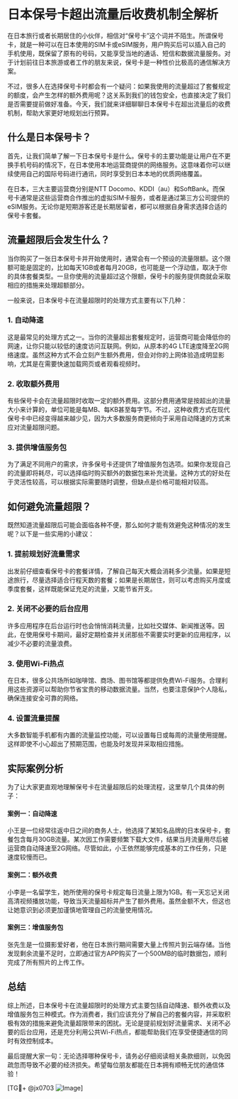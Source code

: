 # 日本保号卡超出流量后收费机制全解析

在日本旅行或者长期居住的小伙伴，相信对“保号卡”这个词并不陌生。所谓保号卡，就是一种可以在日本使用的SIM卡或eSIM服务，用户购买后可以插入自己的手机使用，既保留了原有的号码，又能享受当地的通话、短信和数据流量服务。对于计划前往日本旅游或者工作的朋友来说，保号卡是一种性价比极高的通信解决方案。

不过，很多人在选择保号卡时都会有一个疑问：如果我使用的流量超过了套餐规定的额度，会产生怎样的额外费用呢？这关系到我们的钱包安全，也直接决定了我们是否需要提前做好准备。今天，我们就来详细聊聊日本保号卡在超出流量后的收费机制，帮助大家更好地规划出行预算。

## 什么是日本保号卡？

首先，让我们简单了解一下日本保号卡是什么。保号卡的主要功能是让用户在不更换手机号码的情况下，在日本使用本地运营商提供的网络服务。这意味着你可以继续使用自己的国际号码进行通讯，同时享受到日本本地的优质网络覆盖。

在日本，三大主要运营商分别是NTT Docomo、KDDI（au）和SoftBank。而保号卡通常是这些运营商合作推出的虚拟SIM卡服务，或者是通过第三方公司提供的eSIM服务。无论你是短期游客还是长期居留者，都可以根据自身需求选择合适的保号卡套餐。

## 流量超限后会发生什么？

当你购买了一张日本保号卡并开始使用时，通常会有一个预设的流量限额。这个限额可能是固定的，比如每天1GB或者每月20GB，也可能是一个浮动值，取决于你的具体套餐类型。一旦你使用的流量超过这个限额，保号卡的服务提供商就会采取相应的措施来处理超额部分。

一般来说，日本保号卡在流量超限时的处理方式主要有以下几种：

### 1. 自动降速

这是最常见的处理方式之一。当你的流量超出套餐规定时，运营商可能会降低你的网速，让你只能以较低的速度访问互联网。例如，从原本的4G LTE速度降至2G网络速度。虽然这种方式不会立刻产生额外费用，但会对你的上网体验造成明显影响，尤其是在需要快速加载网页或者观看视频时。

### 2. 收取额外费用

有些保号卡会在流量超限时收取一定的额外费用。这部分费用通常是按超出的流量大小来计算的，单位可能是每MB、每KB甚至每字节。不过，这种收费方式在现代保号卡中已经变得越来越少见，因为大多数服务商更倾向于采用自动降速的方式来应对流量超限问题。

### 3. 提供增值服务包

为了满足不同用户的需求，许多保号卡还提供了增值服务包选项。如果你发现自己的流量即将耗尽，可以选择临时购买额外的数据包来补充流量。这种方式的好处在于灵活性较高，可以根据实际需要随时调整，但缺点是价格可能相对较高。

## 如何避免流量超限？

既然知道流量超限后可能会面临各种不便，那么如何才能有效避免这种情况的发生呢？以下是一些实用的小建议：

### 1. 提前规划好流量需求

出发前仔细查看保号卡的套餐详情，了解自己每天大概会消耗多少流量。如果是短途旅行，尽量选择适合行程天数的套餐；如果是长期居住，则可以考虑购买月度或季度套餐，这样既能保证充足的流量，又能节省开支。

### 2. 关闭不必要的后台应用

许多应用程序在后台运行时也会悄悄消耗流量，比如社交媒体、新闻推送等。因此，在使用保号卡期间，最好定期检查并关闭那些不需要实时更新的应用程序，以减少不必要的流量浪费。

### 3. 使用Wi-Fi热点

在日本，很多公共场所如咖啡馆、商场、图书馆等都提供免费Wi-Fi服务。合理利用这些资源可以帮助你节省宝贵的移动数据流量。当然，也要注意保护个人隐私，确保连接安全可靠的网络。

### 4. 设置流量提醒

大多数智能手机都有内置的流量监控功能，可以设置每日或每周的流量使用提醒。这样即使不小心超出了预期范围，也能及时发现并采取相应措施。

## 实际案例分析

为了让大家更直观地理解保号卡在流量超限后的处理流程，这里举几个具体的例子：

#### 案例一：自动降速

小王是一位经常往返中日之间的商务人士，他选择了某知名品牌的日本保号卡，套餐包含每月30GB流量。某次因工作需要频繁下载大文件，结果当月流量用尽后被运营商自动降速至2G网络。尽管如此，小王依然能够完成基本的工作任务，只是速度较慢而已。

#### 案例二：额外收费

小李是一名留学生，她所使用的保号卡规定每日流量上限为1GB。有一天忘记关闭高清视频播放功能，导致当天流量超标并产生了额外费用。虽然金额不大，但这也让她意识到必须更加谨慎地管理自己的流量使用情况。

#### 案例三：增值服务包

张先生是一位摄影爱好者，他在日本旅行期间需要大量上传照片到云端存储。当他发现剩余流量不足时，立即通过官方APP购买了一个500MB的临时数据包，顺利完成了所有照片的上传工作。

## 总结

综上所述，日本保号卡在流量超限时的处理方式主要包括自动降速、额外收费以及增值服务包三种模式。作为消费者，我们应该充分了解自己的套餐内容，并采取积极有效的措施来避免流量超限带来的困扰。无论是提前规划好流量需求、关闭不必要的后台应用，还是充分利用公共Wi-Fi热点，都能帮助我们在享受便捷通信的同时有效控制成本。

最后提醒大家一句：无论选择哪种保号卡，请务必仔细阅读相关条款细则，以免因疏忽而导致不必要的经济损失。希望每位朋友都能在日本拥有顺畅无忧的通信体验！

[TG💪+ @jx0703 ![Image](https://github.com/user-attachments/assets/dbca1d08-cadb-493c-b0ec-ad6f7a83f270)]